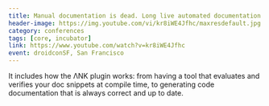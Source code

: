 ```yaml
---
title: Manual documentation is dead. Long live automated documentation! Automated documentation with ΛNK
header-image: https://img.youtube.com/vi/kr8iWE4Jfhc/maxresdefault.jpg
category: conferences
tags: [core, incubator]
link: https://www.youtube.com/watch?v=kr8iWE4Jfhc
event: droidconSF, San Francisco
---
```

It includes how the ΛNK plugin works: from having a tool that evaluates and verifies your doc snippets at compile time, to generating code documentation that is always correct and up to date.
